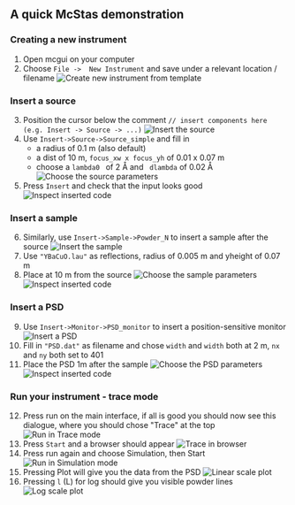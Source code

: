 ## A quick McStas demonstration

### Creating a new instrument

1. Open mcgui on your computer
2. Choose ```File ->  New Instrument``` and save under a relevant location / filename
![Create new instrument from template](images/new_instrument.png?raw=true "")

### Insert a source

3. Position the cursor below the comment ```// insert components here (e.g. Insert -> Source -> ...)``` 
![Insert the source](images/insert_source.png?raw=true "")
4. Use ```Insert->Source->Source_simple``` and fill in
   * a radius of 0.1 m (also default)
   * a dist of 10 m, ``` focus_xw x focus_yh ``` of 0.01 x 0.07 m
   * choose a ```lambda0 ``` of 2 Å and ``` dlambda```  of 0.02 Å
![Choose the source parameters](images/source_parameters.png?raw=true "")
5. Press ``` Insert ``` and check that the input looks good
![Inspect inserted code](images/source_code_now_in_editor.png?raw=true "")

### Insert a sample

6. Similarly, use ```Insert->Sample->Powder_N``` to insert a sample after the source
![Insert the sample](images/insert_sample.png?raw=true "")
7. Use ```"YBaCuO.lau"``` as reflections, radius of 0.005 m and yheight of 0.07 m
8. Place at 10 m from the source
![Choose the sample parameters](images/sample_parameters.png?raw=true "")
![Inspect inserted code](images/sample_code_now_in_editor.png?raw=true "")

### Insert a PSD

9. Use ```Insert->Monitor->PSD_monitor``` to insert a position-sensitive monitor
![Insert a PSD](images/insert_PSD.png?raw=true "")
10.  Fill in ```"PSD.dat"``` as filename and chose ```width``` and  ```width``` both at 2 m, ```nx``` and ```ny``` both set to 401
11. Place the PSD 1m after the sample
![Choose the PSD parameters](images/PSD_parameters.png?raw=true "")
![Inspect inserted code](images/PSD_code_now_in_editor.png?raw=true "")

### Run your instrument - trace mode

12. Press run on the main interface, if all is good you should now see this dialogue, where you should chose "Trace" at the top
![Run in Trace mode](images/run_mcdisplay.png?raw=true "")
13. Press ```Start``` and a browser should appear
![Trace in browser](images/mcdisplay_output.png?raw=true "")
14. Press run again and choose Simulation, then Start
![Run in Simulation mode](images/run_simulation.png?raw=true "")
15. Pressing Plot will give you the data from the PSD
![Linear scale plot](images/lin_plot.png?raw=true "")
16. Pressing ```l``` (L) for log should give you visible powder lines
![Log scale plot](images/log_plot.png?raw=true "")

